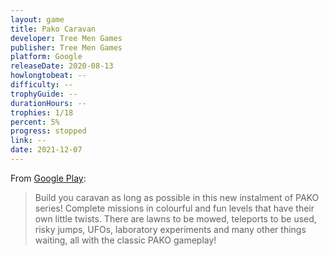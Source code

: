 ```yaml
---
layout: game
title: Pako Caravan
developer: Tree Men Games
publisher: Tree Men Games
platform: Google
releaseDate: 2020-08-13
howlongtobeat: --
difficulty: --
trophyGuide: --
durationHours: --
trophies: 1/18
percent: 5%
progress: stopped
link: --
date: 2021-12-07
---
```


From [Google Play](https://play.google.com/store/apps/details?id=com.treemengames.pakocaravan):

> Build you caravan as long as possible in this new instalment of PAKO series! Complete missions in colourful and fun levels that have their own little twists. There are lawns to be mowed, teleports to be used, risky jumps, UFOs, laboratory experiments and many other things waiting, all with the classic PAKO gameplay!
